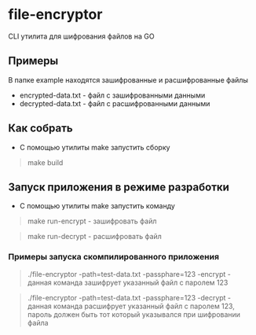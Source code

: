 # file-encryptor

CLI утилита для шифрования файлов на GO

## Примеры

В папке example находятся зашифрованные и расшифрованные файлы

- encrypted-data.txt - файл с зашифрованными данными
- decrypted-data.txt - файл с расшифрованными данными

## Как собрать

- С помощью утилиты make запустить сборку

> make build

## Запуск приложения в режиме разработки

- С помощью утилиты make запустить команду

> make run-encrypt - зашифровать файл

> make run-decrypt - расшифровать файл


### Примеры запуска скомпилированного приложения

> ./file-encryptor -path=test-data.txt -passphare=123 -encrypt - данная команда зашифрует указанный файл  с паролем 123

> ./file-encryptor -path=test-data.txt -passphare=123 -decrypt - данная команда расшифрует указанный файл с паролем 123, пароль должен быть тот который указывался при шифровании файла
